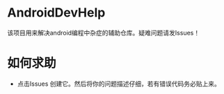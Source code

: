 # AndroidDevHelp
该项目用来解决android编程中杂症的辅助仓库。疑难问题请发Issues！

# 如何求助
- 点击Issues 创建它。然后将你的问题描述仔细，若有错误代码务必贴上来。
